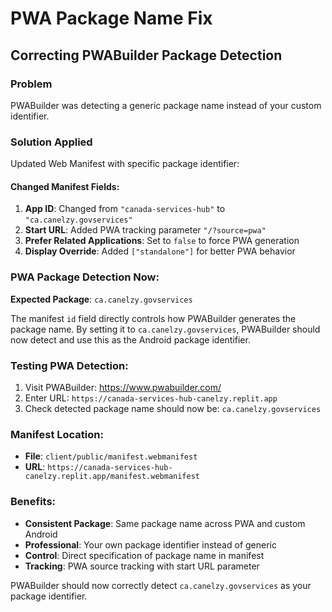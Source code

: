 # PWA Package Name Fix
## Correcting PWABuilder Package Detection

### Problem
PWABuilder was detecting a generic package name instead of your custom identifier.

### Solution Applied
Updated Web Manifest with specific package identifier:

#### Changed Manifest Fields:
1. **App ID**: Changed from `"canada-services-hub"` to `"ca.canelzy.govservices"`
2. **Start URL**: Added PWA tracking parameter `"/?source=pwa"`
3. **Prefer Related Applications**: Set to `false` to force PWA generation
4. **Display Override**: Added `["standalone"]` for better PWA behavior

### PWA Package Detection Now:
**Expected Package**: `ca.canelzy.govservices`

The manifest `id` field directly controls how PWABuilder generates the package name. By setting it to `ca.canelzy.govservices`, PWABuilder should now detect and use this as the Android package identifier.

### Testing PWA Detection:
1. Visit PWABuilder: https://www.pwabuilder.com/
2. Enter URL: `https://canada-services-hub-canelzy.replit.app`
3. Check detected package name should now be: `ca.canelzy.govservices`

### Manifest Location:
- **File**: `client/public/manifest.webmanifest`
- **URL**: `https://canada-services-hub-canelzy.replit.app/manifest.webmanifest`

### Benefits:
- **Consistent Package**: Same package name across PWA and custom Android
- **Professional**: Your own package identifier instead of generic
- **Control**: Direct specification of package name in manifest
- **Tracking**: PWA source tracking with start URL parameter

PWABuilder should now correctly detect `ca.canelzy.govservices` as your package identifier.
